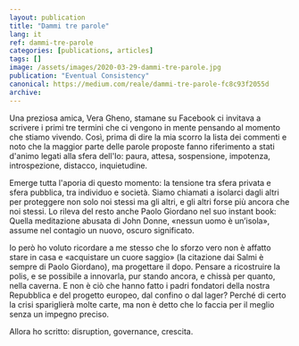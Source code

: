 ```yaml
---
layout: publication
title: "Dammi tre parole"
lang: it
ref: dammi-tre-parole
categories: [publications, articles]
tags: []
image: /assets/images/2020-03-29-dammi-tre-parole.jpg
publication: "Eventual Consistency"
canonical: https://medium.com/reale/dammi-tre-parole-fc8c93f2055d
archive:
---
```


Una preziosa amica, Vera Gheno, stamane su Facebook ci invitava a scrivere i primi tre termini che ci vengono in mente pensando al momento che stiamo vivendo. Così, prima di dire la mia scorro la lista dei commenti e noto che la maggior parte delle parole proposte fanno riferimento a stati d'animo legati alla sfera dell'Io: paura, attesa, sospensione, impotenza, introspezione, distacco, inquietudine.  

Emerge tutta l'aporia di questo momento: la tensione tra sfera privata e sfera pubblica, tra individuo e società. Siamo chiamati a isolarci dagli altri per proteggere non solo noi stessi ma gli altri, e gli altri forse più ancora che noi stessi. Lo rileva del resto anche Paolo Giordano nel suo instant book: Quella meditazione abusata di John Donne, «nessun uomo è un’isola», assume nel contagio un nuovo, oscuro significato.

Io però ho voluto ricordare a me stesso che lo sforzo vero non è affatto stare in casa e «acquistare un cuore saggio» (la citazione dai Salmi è sempre di Paolo Giordano), ma progettare il dopo. Pensare a ricostruire la polis, e se possibile a innovarla, pur stando ancora, e chissà per quanto, nella caverna. E non è ciò che hanno fatto i padri fondatori della nostra Repubblica e del progetto europeo, dal confino o dal lager? Perché di certo la crisi spariglierà molte carte, ma non è detto che lo faccia per il meglio senza un impegno preciso.

Allora ho scritto: disruption, governance, crescita.
